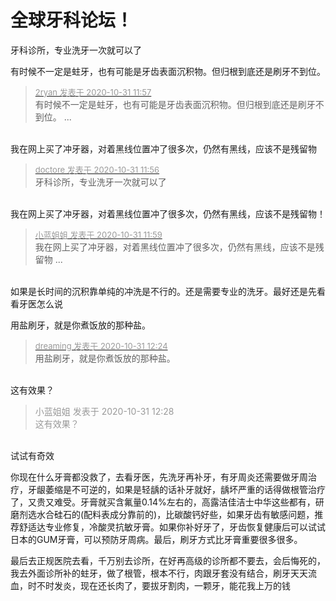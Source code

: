 # 全球牙科论坛！


牙科诊所，专业洗牙一次就可以了

有时候不一定是蛀牙，也有可能是牙齿表面沉积物。但归根到底还是刷牙不到位。

<div class="quote"><blockquote><font size="2"><a href="https://www.hostloc.com/forum.php?mod=redirect&amp;goto=findpost&amp;pid=9379973&amp;ptid=760531" target="_blank"><font color="#999999">2ryan 发表于 2020-10-31 11:57</font></a></font><br />
有时候不一定是蛀牙，也有可能是牙齿表面沉积物。但归根到底还是刷牙不到位。 ...</blockquote></div><br />
我在网上买了冲牙器，对着黑线位置冲了很多次，仍然有黑线，应该不是残留物

<div class="quote"><blockquote><font size="2"><a href="https://www.hostloc.com/forum.php?mod=redirect&amp;goto=findpost&amp;pid=9379964&amp;ptid=760531" target="_blank"><font color="#999999">doctore 发表于 2020-10-31 11:56</font></a></font><br />
牙科诊所，专业洗牙一次就可以了</blockquote></div><br />
我在网上买了冲牙器，对着黑线位置冲了很多次，仍然有黑线，应该不是残留物！

<div class="quote"><blockquote><font size="2"><a href="https://www.hostloc.com/forum.php?mod=redirect&amp;goto=findpost&amp;pid=9379985&amp;ptid=760531" target="_blank"><font color="#999999">小蓝姐姐 发表于 2020-10-31 11:59</font></a></font><br />
我在网上买了冲牙器，对着黑线位置冲了很多次，仍然有黑线，应该不是残留物 ...</blockquote></div><br />
如果是长时间的沉积靠单纯的冲洗是不行的。还是需要专业的洗牙。最好还是先看看牙医怎么说

用盐刷牙，就是你煮饭放的那种盐。

<div class="quote"><blockquote><font size="2"><a href="https://www.hostloc.com/forum.php?mod=redirect&amp;goto=findpost&amp;pid=9380084&amp;ptid=760531" target="_blank"><font color="#999999">dreaming 发表于 2020-10-31 12:24</font></a></font><br />
用盐刷牙，就是你煮饭放的那种盐。</blockquote></div><br />
这有效果？

<div class="quote"><blockquote><font color="#999999">小蓝姐姐 发表于 2020-10-31 12:28</font><br />
<font color="#999999">这有效果？</font></blockquote></div><br />
试试有奇效

你现在什么牙膏都没救了，去看牙医，先洗牙再补牙，有牙周炎还需要做牙周治疗，牙龈萎缩是不可逆的，如果是轻龋的话补牙就好，龋坏严重的话得做根管治疗了，又贵又难受。牙膏就买含氟量0.14%左右的，高露洁佳洁士中华这些都有，研磨剂选水合硅石的(配料表成分靠前的)，比碳酸钙好些，如果牙齿有敏感问题，推荐舒适达专业修复，冷酸灵抗敏牙膏。如果你补好牙了，牙齿恢复健康后可以试试日本的GUM牙膏，可以预防牙周病。最后，刷牙方式比牙膏重要很多很多。

最后去正规医院去看，千万别去诊所，在好再高级的诊所都不要去，会后悔死的，我去外面诊所补的蛀牙，做了根管，根本不行，肉跟牙套没有结合，刷牙天天流血，时不时发炎，现在还长肉了，要拔牙割肉，一颗牙，能花我上万的钱
